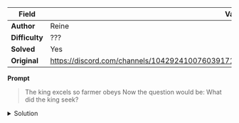 |Field|Value|
|---|---|
|**Author**|Reine|
|**Difficulty**|???|
|**Solved**|Yes|
|**Original**|https://discord.com/channels/1042924100760391710/1110625554476040323/1142783675801538580|

**Prompt**
> The king excels so farmer obeys
> Now the question would be:
> What did the king seek? 

<details>
  <summary>Solution</summary>
  
TO BE STUDIED
</details>
